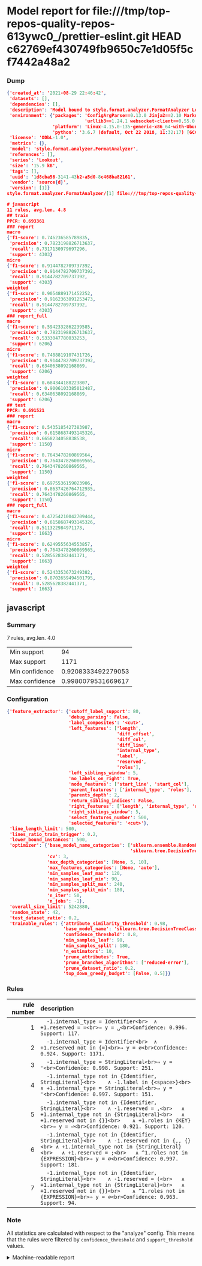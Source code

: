 # Model report for file:///tmp/top-repos-quality-repos-613ywc0_/prettier-eslint.git HEAD c62769ef430749fb9650c7e1d05f5cf7442a48a2

### Dump

```json
{'created_at': '2021-08-29 22:46:42',
 'datasets': [],
 'dependencies': [],
 'description': 'Model bound to style.format.analyzer.FormatAnalyzer Lookout analyzer.',
 'environment': {'packages': 'ConfigArgParse==0.13.0 Jinja2==2.10 MarkupSafe==1.1.1 PyStemmer==1.3.0 PyYAML==5.1 Pympler==0.5 SQLAlchemy==1.2.10 SQLAlchemy-Utils==0.33.3 asdf==2.3.2 bblfsh==2.12.7 boto==2.49.0 boto3==1.9.130 botocore==1.12.130 cachetools==2.0.1 certifi==2019.3.9 chardet==3.0.4 clint==0.5.1 docker==3.7.0 docker-pycreds==0.4.0 dulwich==0.19.11 grpcio==1.19.0 grpcio-tools==1.19.0 humanfriendly==4.16.1 humanize==0.5.1 idna==2.8 jmespath==0.9.4 jsonschema==2.6.0 lookout-sdk==0.4.1 lookout-sdk-ml==0.19.0 lookout-style==0.2.0 lz4==2.1.6 modelforge==0.12.1 numpy==1.16.2 packaging==19.0 pandas==0.22.0 pip==19.0.3 protobuf==3.7.0 psycopg2-binary==2.7.5 pygtrie==2.3 pyparsing==2.3.1 python-dateutil==2.8.0 python-igraph==0.7.1.post6 pytz==2019.1 requests==2.21.0 requirements-parser==0.2.0 scikit-learn==0.20.1 scikit-optimize==0.5.2 scipy==1.2.1 semantic-version==2.6.0 setuptools==40.8.0 six==1.12.0 smart-open==1.8.1 sourced-ml==0.8.2 spdx==2.5.0 stringcase==1.2.0 tabulate==0.8.2 tqdm==4.31.1 '
                             'urllib3==1.24.1 websocket-client==0.55.0 xxhash==1.3.0',
                 'platform': 'Linux-4.15.0-135-generic-x86_64-with-Ubuntu-18.04-bionic',
                 'python': '3.6.7 (default, Oct 22 2018, 11:32:17) [GCC 8.2.0]'},
 'license': 'ODbL-1.0',
 'metrics': {},
 'model': 'style.format.analyzer.FormatAnalyzer',
 'references': [],
 'series': 'Lookout',
 'size': '15.9 kB',
 'tags': [],
 'uuid': '1d8cba56-3141-43b2-a5d0-8c468ba82161',
 'vendor': 'source{d}',
 'version': [1]}
style.format.analyzer.FormatAnalyzer/[1] file:///tmp/top-repos-quality-repos-613ywc0_/prettier-eslint.git c62769ef430749fb9650c7e1d05f5cf7442a48a2

# javascript
11 rules, avg.len. 4.8
## train
PPCR: 0.693361
### report
macro
{'f1-score': 0.746236585789835,
 'precision': 0.7823198826713637,
 'recall': 0.7317130979697296,
 'support': 4303}
micro
{'f1-score': 0.9144782709737392,
 'precision': 0.9144782709737392,
 'recall': 0.9144782709737392,
 'support': 4303}
weighted
{'f1-score': 0.9054889171452252,
 'precision': 0.9162363891253473,
 'recall': 0.9144782709737392,
 'support': 4303}
### report_full
macro
{'f1-score': 0.5942332862239585,
 'precision': 0.7823198826713637,
 'recall': 0.5333047780033253,
 'support': 6206}
micro
{'f1-score': 0.7488819107431726,
 'precision': 0.9144782709737392,
 'recall': 0.6340638092168869,
 'support': 6206}
weighted
{'f1-score': 0.684344188223807,
 'precision': 0.9006103385012487,
 'recall': 0.6340638092168869,
 'support': 6206}
## test
PPCR: 0.691521
### report
macro
{'f1-score': 0.5435185427383987,
 'precision': 0.6158687493145326,
 'recall': 0.6658234058838538,
 'support': 1150}
micro
{'f1-score': 0.7643478260869564,
 'precision': 0.7643478260869565,
 'recall': 0.7643478260869565,
 'support': 1150}
weighted
{'f1-score': 0.6975536159023906,
 'precision': 0.8637426764712935,
 'recall': 0.7643478260869565,
 'support': 1150}
### report_full
macro
{'f1-score': 0.47254210042709444,
 'precision': 0.6158687493145326,
 'recall': 0.511322984971173,
 'support': 1663}
micro
{'f1-score': 0.6249555634553857,
 'precision': 0.7643478260869565,
 'recall': 0.5285628382441371,
 'support': 1663}
weighted
{'f1-score': 0.5243353673249382,
 'precision': 0.8702659494501795,
 'recall': 0.5285628382441371,
 'support': 1663}
```

## javascript
### Summary
7 rules, avg.len. 4.0

| | |
|-|-|
|Min support|94|
|Max support|1171|
|Min confidence|0.9208333492279053|
|Max confidence|0.9980079531669617|

### Configuration

```json
{'feature_extractor': {'cutoff_label_support': 80,
                       'debug_parsing': False,
                       'label_composites': '<cut>',
                       'left_features': ['length',
                                         'diff_offset',
                                         'diff_col',
                                         'diff_line',
                                         'internal_type',
                                         'label',
                                         'reserved',
                                         'roles'],
                       'left_siblings_window': 5,
                       'no_labels_on_right': True,
                       'node_features': ['start_line', 'start_col'],
                       'parent_features': ['internal_type', 'roles'],
                       'parents_depth': 2,
                       'return_sibling_indices': False,
                       'right_features': ['length', 'internal_type', 'reserved', 'roles'],
                       'right_siblings_window': 5,
                       'select_features_number': 500,
                       'selected_features': '<cut>'},
 'line_length_limit': 500,
 'lines_ratio_train_trigger': 0.2,
 'lower_bound_instances': 500,
 'optimizer': {'base_model_name_categories': ['sklearn.ensemble.RandomForestClassifier',
                                              'sklearn.tree.DecisionTreeClassifier'],
               'cv': 3,
               'max_depth_categories': [None, 5, 10],
               'max_features_categories': [None, 'auto'],
               'min_samples_leaf_max': 120,
               'min_samples_leaf_min': 90,
               'min_samples_split_max': 240,
               'min_samples_split_min': 180,
               'n_iter': 50,
               'n_jobs': -1},
 'overall_size_limit': 5242880,
 'random_state': 42,
 'test_dataset_ratio': 0.2,
 'trainable_rules': {'attribute_similarity_threshold': 0.98,
                     'base_model_name': 'sklearn.tree.DecisionTreeClassifier',
                     'confidence_threshold': 0.8,
                     'min_samples_leaf': 90,
                     'min_samples_split': 180,
                     'n_estimators': 10,
                     'prune_attributes': True,
                     'prune_branches_algorithms': ['reduced-error'],
                     'prune_dataset_ratio': 0.2,
                     'top_down_greedy_budget': [False, 0.5]}}
```

### Rules

| rule number | description |
|----:|:-----|
| 1 | `  -1.internal_type = Identifier<br>	∧ +1.reserved = =<br>⇒ y = ␣<br>Confidence: 0.996. Support: 117.` |
| 2 | `  -1.internal_type = Identifier<br>	∧ +1.reserved not in {=}<br>⇒ y = ∅<br>Confidence: 0.924. Support: 1171.` |
| 3 | `  -1.internal_type = StringLiteral<br>⇒ y = '<br>Confidence: 0.998. Support: 251.` |
| 4 | `  -1.internal_type not in {Identifier, StringLiteral}<br>	∧ -1.label in {<space>}<br>	∧ +1.internal_type = StringLiteral<br>⇒ y = '<br>Confidence: 0.997. Support: 151.` |
| 5 | `  -1.internal_type not in {Identifier, StringLiteral}<br>	∧ -1.reserved = ,<br>	∧ +1.internal_type not in {StringLiteral}<br>	∧ +1.reserved not in {}}<br>	∧ +1.roles in {KEY}<br>⇒ y = ⏎<br>Confidence: 0.921. Support: 120.` |
| 6 | `  -1.internal_type not in {Identifier, StringLiteral}<br>	∧ -1.reserved not in {,, {}<br>	∧ +1.internal_type not in {StringLiteral}<br>	∧ +1.reserved = ;<br>	∧ ^1.roles not in {EXPRESSION}<br>⇒ y = ∅<br>Confidence: 0.997. Support: 181.` |
| 7 | `  -1.internal_type not in {Identifier, StringLiteral}<br>	∧ -1.reserved = (<br>	∧ +1.internal_type not in {StringLiteral}<br>	∧ +1.reserved not in {}}<br>	∧ ^1.roles not in {EXPRESSION}<br>⇒ y = ∅<br>Confidence: 0.963. Support: 94.` |

### Note
All statistics are calculated with respect to the "analyze" config. This means that the rules were filtered by
`confidence_threshold` and `support_threshold` values.

<details>
    <summary>Machine-readable report</summary>
```json
{"javascript": {"avg_rule_len": 4.0, "max_conf": 0.9980079531669617, "max_support": 1171, "min_conf": 0.9208333492279053, "min_support": 94, "num_rules": 7}}
```
</details>
